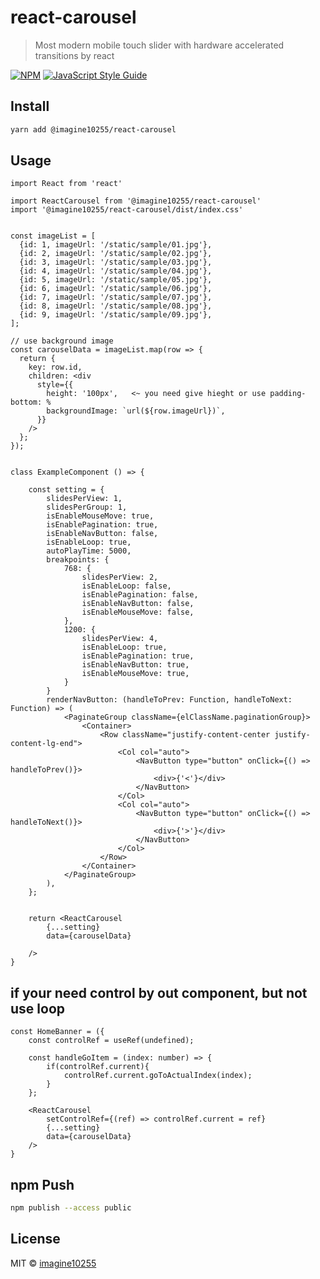 # react-carousel

> Most modern mobile touch slider with hardware accelerated transitions by react

[![NPM](https://img.shields.io/npm/v/@imagine10255/react-carousel.svg)](https://www.npmjs.com/package/@imagine10255/react-carousel) [![JavaScript Style Guide](https://img.shields.io/badge/code_style-standard-brightgreen.svg)](https://standardjs.com)

## Install

```bash
yarn add @imagine10255/react-carousel
```

## Usage

```tsx
import React from 'react'

import ReactCarousel from '@imagine10255/react-carousel'
import '@imagine10255/react-carousel/dist/index.css'


const imageList = [
  {id: 1, imageUrl: '/static/sample/01.jpg'},
  {id: 2, imageUrl: '/static/sample/02.jpg'},
  {id: 3, imageUrl: '/static/sample/03.jpg'},
  {id: 4, imageUrl: '/static/sample/04.jpg'},
  {id: 5, imageUrl: '/static/sample/05.jpg'},
  {id: 6, imageUrl: '/static/sample/06.jpg'},
  {id: 7, imageUrl: '/static/sample/07.jpg'},
  {id: 8, imageUrl: '/static/sample/08.jpg'},
  {id: 9, imageUrl: '/static/sample/09.jpg'},
];

// use background image
const carouselData = imageList.map(row => {
  return {
    key: row.id,
    children: <div
      style={{
        height: '100px',   <~ you need give hieght or use padding-bottom: %
        backgroundImage: `url(${row.imageUrl})`,
      }}
    />
  };
});


class ExampleComponent () => {

    const setting = {
        slidesPerView: 1,
        slidesPerGroup: 1,
        isEnableMouseMove: true,
        isEnablePagination: true,
        isEnableNavButton: false,
        isEnableLoop: true,
        autoPlayTime: 5000,
        breakpoints: {
            768: {
                slidesPerView: 2,
                isEnableLoop: false,
                isEnablePagination: false,
                isEnableNavButton: false,
                isEnableMouseMove: false,
            },
            1200: {
                slidesPerView: 4,
                isEnableLoop: true,
                isEnablePagination: true,
                isEnableNavButton: true,
                isEnableMouseMove: true,
            }
        }
        renderNavButton: (handleToPrev: Function, handleToNext: Function) => (
            <PaginateGroup className={elClassName.paginationGroup}>
                <Container>
                    <Row className="justify-content-center justify-content-lg-end">
                        <Col col="auto">
                            <NavButton type="button" onClick={() => handleToPrev()}>
                                <div>{'<'}</div>
                            </NavButton>
                        </Col>
                        <Col col="auto">
                            <NavButton type="button" onClick={() => handleToNext()}>
                                <div>{'>'}</div>
                            </NavButton>
                        </Col>
                    </Row>
                </Container>
            </PaginateGroup>
        ),
    };


    return <ReactCarousel
        {...setting}
        data={carouselData}
        
    />
}
```


## if your need control by out component, but not use loop

```tsx
const HomeBanner = ({
    const controlRef = useRef(undefined);
    
    const handleGoItem = (index: number) => {
        if(controlRef.current){
            controlRef.current.goToActualIndex(index);
        }
    };

    <ReactCarousel
        setControlRef={(ref) => controlRef.current = ref}
        {...setting}
        data={carouselData}
    />
}
```

## npm Push
```bash
npm publish --access public
```


## License

MIT © [imagine10255](https://github.com/imagine10255)
